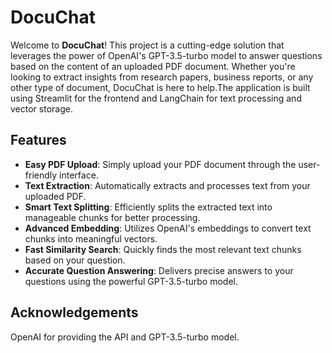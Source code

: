 # DocuChat

Welcome to **DocuChat**! This project is a cutting-edge solution that leverages the power of OpenAI's GPT-3.5-turbo model to answer questions based on the content of an uploaded PDF document. Whether you're looking to extract insights from research papers, business reports, or any other type of document, DocuChat is here to help.The application is built using Streamlit for the frontend and LangChain for text processing and vector storage.

## Features

- **Easy PDF Upload**: Simply upload your PDF document through the user-friendly interface.
- **Text Extraction**: Automatically extracts and processes text from your uploaded PDF.
- **Smart Text Splitting**: Efficiently splits the extracted text into manageable chunks for better processing.
- **Advanced Embedding**: Utilizes OpenAI's embeddings to convert text chunks into meaningful vectors.
- **Fast Similarity Search**: Quickly finds the most relevant text chunks based on your question.
- **Accurate Question Answering**: Delivers precise answers to your questions using the powerful GPT-3.5-turbo model.

## Acknowledgements

OpenAI for providing the API and GPT-3.5-turbo model.
